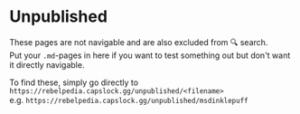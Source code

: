 Unpublished
===========

These pages are not navigable and are also excluded from 🔍 search.  
Put your `.md`-pages in here if you want to test something out but don't want it directly navigable.

To find these, simply go directly to `https://rebelpedia.capslock.gg/unpublished/<filename>`  
e.g. `https://rebelpedia.capslock.gg/unpublished/msdinklepuff`
